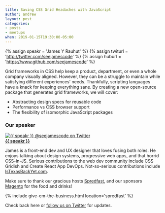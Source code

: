 ```yaml
---
title: Saving CSS Grid Headaches with JavaScript
author: andrew
layout: post
categories:
- posts
- meetups
when: 2019-01-15T19:30:00-05:00
---
```


{% assign speakr = 'James Y Rauhut' %}
{% assign twiturl = 'http://twitter.com/seejamescode' %}
{% assign huburl = 'https://www.github.com/seejamescode' %}

Grid frameworks in CSS help keep a product, department, or even a whole company visually aligned.
However, they can be a struggle to maintain while satisfying different experiences’ needs.
Thankfully, scripting languages have a knack for keeping everything sane. By creating a
new open-source package that generates grid frameworks, we will cover:

* Abstracting design specs for reusable code
* Performance vs CSS browser support
* The flexibility of isomorphic JavaScript packages

### Our speaker

<div class="media-object speaker-bio">
  <a href="{{ twiturl }}">
    <img alt="{{ speakr }} @seejamescode on Twitter"
      src="https://pbs.twimg.com/profile_images/767017197097000960/o46faNuz_400x400.jpg" />
  </a>
  <div>
  <a href="{{ twiturl }}"><strong>{{ speakr }}</strong></a>

  James is a front-end dev and UX designer that loves fusing both roles.
  He enjoys talking about design systems, progressive web apps, and
  that horrid CSS-in-JS. Serious contributions to the web dev community
  include CSS Gridish and Create React App DevOps. Not-so-serious
  contributions include <a href="https://IsTexasBackYet.com">IsTexasBackYet.com</a>.
  </div>
</div>

Make sure to thank our gracious hosts [Spredfast][], and our sponsors
[Magento][] for the food and drinks!

{% include give-em-the-business.html location='spredfast' %}

Check back here or <a href="{{ site.twitter.url }}">follow us on Twitter</a>
for updates.

[Magento]: https://www.magento.com/
[Spredfast]: https://www.spredfast.com/
